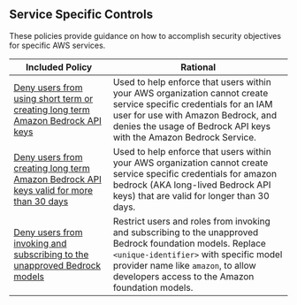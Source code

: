 ## Service Specific Controls

These policies provide guidance on how to accomplish security objectives for specific AWS services.


| Included Policy | Rational | 
|------|-------------|
|[Deny users from using short term or creating long term Amazon Bedrock API keys](Deny-Bedrock-api-keys.json)| Used to help enforce that users within your AWS organization cannot create service specific credentials for an IAM user for use with Amazon Bedrock, and denies the usage of Bedrock API keys with the Amazon Bedrock Service.|
|[Deny users from creating long term Amazon Bedrock API keys valid for more than 30 days](Deny_Bedrock_api_keys_longer_than_30_days.json) | Used to help enforce that users within your AWS organization cannot create service specific credentials for amazon bedrock (AKA long-lived Bedrock API keys) that are valid for longer than 30 days. |
|[Deny users from invoking and subscribing to the unapproved Bedrock models](Deny-Bedrock-model-invocation-except-approved-models.json) | Restrict users and roles from invoking and subscribing to the unapproved Bedrock foundation models. Replace `<unique-identifier>` with specific model provider name like `amazon`, to allow developers access to the Amazon foundation models.|
